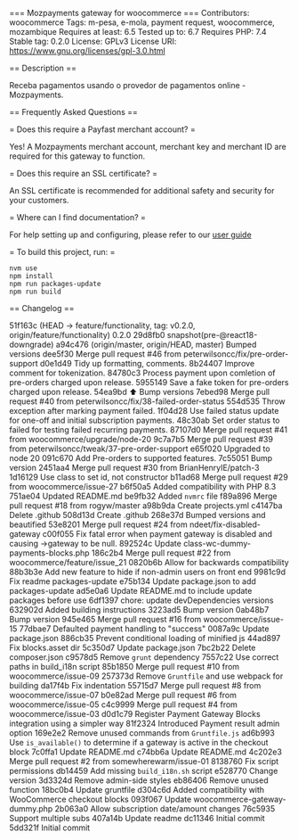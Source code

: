 === Mozpayments gateway for woocommerce ===
Contributors: woocommerce
Tags: m-pesa, e-mola, payment request, woocommerce, mozambique
Requires at least: 6.5
Tested up to: 6.7
Requires PHP: 7.4
Stable tag: 0.2.0
License: GPLv3
License URI: https://www.gnu.org/licenses/gpl-3.0.html

== Description ==

Receba pagamentos usando o provedor de pagamentos online - Mozpayments.

== Frequently Asked Questions ==

= Does this require a Payfast merchant account? =

Yes! A Mozpayments merchant account, merchant key and merchant ID are required for this gateway to function.

= Does this require an SSL certificate? =

An SSL certificate is recommended for additional safety and security for your customers.

= Where can I find documentation? =

For help setting up and configuring, please refer to our [user guide](https://mozpayment.co.mz/)


= To build this project, run: =

    nvm use
    npm install
    npm run packages-update
    npm run build

== Changelog ==

51f163c (HEAD -> feature/functionality, tag: v0.2.0, origin/feature/functionality) 0.2.0
29d8fb0 snapshot(pre-@react18-downgrade)
a94c476 (origin/master, origin/HEAD, master) Bumped versions
dee5f30 Merge pull request #46 from peterwilsoncc/fix/pre-order-support
d0e1d49 Tidy up formatting, comments.
8b24407 Improve comment for tokenization.
84780c3 Process payment upon comletion of pre-orders charged upon release.
5955149 Save a fake token for pre-orders charged upon release.
54ea9bd ⬆️ Bump versions
7ebed98 Merge pull request #40 from peterwilsoncc/fix/38-failed-order-status
554d535 Throw exception after marking payment failed.
1f04d28 Use failed status update for one-off and initial subscription payments.
48c30ab Set order status to failed for testing failed recurring payments.
87107d0 Merge pull request #41 from woocommerce/upgrade/node-20
9c7a7b5 Merge pull request #39 from peterwilsoncc/tweak/37-pre-order-support
e65f020 Upgraded to node 20
091c670 Add Pre-orders to supported features.
7c55051 Bump version
2451aa4 Merge pull request #30 from BrianHenryIE/patch-3
1d16129 Use class to set id, not constructor
b11ad68 Merge pull request #29 from woocommerce/issue-27
b6f50a5 Added compatibility with PHP 8.3
751ae04 Updated README.md
be9fb32 Added `nvmrc` file
f89a896 Merge pull request #18 from rogyw/master
a98b9da Create projects.yml
c4147ba Delete .github
508d13d Create .github
268e37d Bumped versions and beautified
53e8201 Merge pull request #24 from ndeet/fix-disabled-gateway
c00f055 Fix fatal error when payment gateway is disabled and causing ->gateway to be null.
892524c Update class-wc-dummy-payments-blocks.php
186c2b4 Merge pull request #22 from woocommerce/feature/issue_21
0820b6b Allow for backwards compatibility
88b3b3e Add new feature to hide if non-admin users on front end
9981c9d Fix readme packages-update
e75b134 Update package.json to add packages-update
ad5e0a6 Update README.md to include update packages before use
6df1397 chore: update devDependencies versions
632902d Added building instructions
3223ad5 Bump version
0ab48b7 Bump version
945e465 Merge pull request #16 from woocommerce/issue-15
77dbae7 Defaulted payment handling to "success"
0087a9c Update package.json
886cb35 Prevent conditional loading of minified js
44ad897 Fix blocks.asset dir
5c350d7 Update package.json
7bc2b22 Delete composer.json
c9578d5 Remove `grunt` dependency
7557c22 Use correct paths in build_i18n script
85b1850 Merge pull request #10 from woocommerce/issue-09
257373d Remove `Gruntfile` and use webpack for building
da17f4b Fix indentation
55715d7 Merge pull request #8 from woocommerce/issue-07
b0e82ad Merge pull request #6 from woocommerce/issue-05
c4c9999 Merge pull request #4 from woocommerce/issue-03
d0d1c79 Register Payment Gateway Blocks integration using a simpler way
81f2324 Introduced Payment result admin option
169e2e2 Remove unused commands from `Gruntfile.js`
ad6b993 Use `is_available()` to determine if a gateway is active in the checkout block
7c0ffa1 Update README.md
c74bb6a Update README.md
4c202e3 Merge pull request #2 from somewherewarm/issue-01
8138760 Fix script permissions
db14459 Add missing `build_i18n.sh` script
e528770 Change version
3d3324d Remove admin-side styles
eb86406 Remove unused function
18bc0b4 Update gruntfile
d304c6d Added compatibility with WooCommerce checkout blocks
093f067 Update woocommerce-gateway-dummy.php
2b063a0 Allow subscription date/amount changes
76c5935 Support multiple subs
407a14b Update readme
dc11346 Initial commit
5dd321f Initial commit


